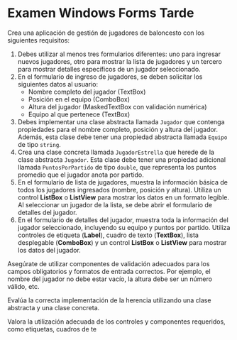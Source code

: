 # Examen Windows Forms Tarde
Crea una aplicación de gestión de jugadores de baloncesto con los siguientes requisitos:

1. Debes utilizar al menos tres formularios diferentes: uno para ingresar nuevos jugadores, otro para mostrar la lista de jugadores y un tercero para mostrar detalles específicos de un jugador seleccionado.
2. En el formulario de ingreso de jugadores, se deben solicitar los siguientes datos al usuario:
    -   Nombre completo del jugador (TextBox)
    -   Posición en el equipo (ComboBox)
    -   Altura del jugador (MaskedTextBox con validación numérica)
    -   Equipo al que pertenece (TextBox)
3. Debes implementar una clase abstracta llamada  `Jugador`  que contenga propiedades para el nombre completo, posición y altura del jugador. Además, esta clase debe tener una propiedad abstracta llamada  `Equipo`  de tipo  `string`.
4. Crea una clase concreta llamada  `JugadorEstrella`  que herede de la clase abstracta  `Jugador`. Esta clase debe tener una propiedad adicional llamada  `PuntosPorPartido`  de tipo  `double`, que representa los puntos promedio que el jugador anota por partido.
5. En el formulario de lista de jugadores, muestra la información básica de todos los jugadores ingresados (nombre, posición y altura). Utiliza un control **ListBox** o **ListView** para mostrar los datos en un formato legible. Al seleccionar un jugador de la lista, se debe abrir el formulario de detalles del jugador.
6.  En el formulario de detalles del jugador, muestra toda la información del jugador seleccionado, incluyendo su equipo y puntos por partido. Utiliza controles de etiqueta (**Label**), cuadro de texto (**TextBox**), lista desplegable (**ComboBox**) y un control **ListBox** o **ListView** para mostrar los datos del jugador.

Asegúrate de utilizar componentes de validación adecuados para los campos obligatorios y formatos de entrada correctos. Por ejemplo, el nombre del jugador no debe estar vacío, la altura debe ser un número válido, etc.

Evalúa la correcta implementación de la herencia utilizando una clase abstracta y una clase concreta.
    
Valora la utilización adecuada de los controles y componentes requeridos, como etiquetas, cuadros de te

